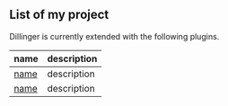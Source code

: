 
## List of my project

Dillinger is currently extended with the following plugins.

| name | description |
| ------ | ------ |
| [name](https://breakdance.github.io/breakdance/) | description |
| [name](https://breakdance.github.io/breakdance/) | description |

